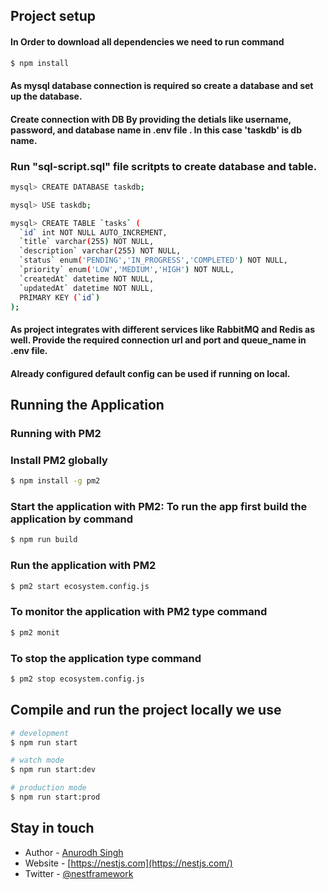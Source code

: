 ## Project setup

#### In Order to download all dependencies we need to run command

```bash
$ npm install
```

#### As mysql database connection is required so create a database and set up the database.

#### Create connection with DB By providing the detials like username, password, and database name in .env file . In this case 'taskdb' is db name.

### Run "sql-script.sql" file scritpts to create database and table.

```bash
mysql> CREATE DATABASE taskdb;

mysql> USE taskdb;

mysql> CREATE TABLE `tasks` (
  `id` int NOT NULL AUTO_INCREMENT,
  `title` varchar(255) NOT NULL,
  `description` varchar(255) NOT NULL,
  `status` enum('PENDING','IN_PROGRESS','COMPLETED') NOT NULL,
  `priority` enum('LOW','MEDIUM','HIGH') NOT NULL,
  `createdAt` datetime NOT NULL,
  `updatedAt` datetime NOT NULL,
  PRIMARY KEY (`id`)
);
```

#### As project integrates with different services like RabbitMQ and Redis as well. Provide the required connection url and port and queue_name in .env file.

#### Already configured default config can be used if running on local.

## Running the Application

### Running with PM2

### Install PM2 globally

```bash
$ npm install -g pm2
```

### Start the application with PM2: To run the app first build the application by command

```bash
$ npm run build
```

### Run the application with PM2

```bash
$ pm2 start ecosystem.config.js
```

### To monitor the application with PM2 type command

```bash
$ pm2 monit
```

### To stop the application type command

```bash
$ pm2 stop ecosystem.config.js
```

## Compile and run the project locally we use

```bash
# development
$ npm run start

# watch mode
$ npm run start:dev

# production mode
$ npm run start:prod
```

## Stay in touch

- Author - [Anurodh Singh]()
- Website - [https://nestjs.com](https://nestjs.com/)
- Twitter - [@nestframework](https://twitter.com/nestframework)
